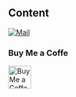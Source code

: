 <!-- <div align="center">
  <img src="https://cdn.discordapp.com/attachments/689314197233860629/766199302049497169/unknown.png" width="300"/>
    <h3>
    Standing on the shoulders of giants - Issac Newton
      <br>
    거인의 어깨에 올라서서 더 넓은 세상을 바라보라 - 아이작 뉴턴
  </h3>
</div> -->

## Content
[![Mail](https://img.shields.io/badge/Mail-Mail?logo=mail.ru&style=flat-square&color=168DE2&logoColor=white&link=mailto:catry.me@gmail.com)](mailto:catry.me@gmail.com)

### Buy Me a Coffe
<a href='https://ko-fi.com/catry' target='_blank'><img height='35' style='border:0px;height:46px;' src='https://az743702.vo.msecnd.net/cdn/kofi3.png?v=0' border='0' alt='Buy Me a Coffee at ko-fi.com' />

